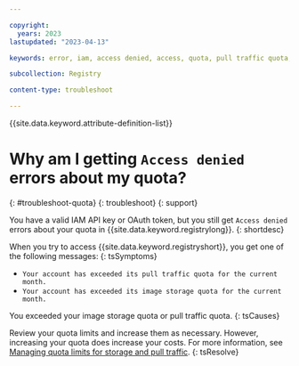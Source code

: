 ```yaml
---

copyright:
  years: 2023
lastupdated: "2023-04-13"

keywords: error, iam, access denied, access, quota, pull traffic quota, image storage quota

subcollection: Registry

content-type: troubleshoot

---
```


{{site.data.keyword.attribute-definition-list}}

# Why am I getting `Access denied` errors about my quota?
{: #troubleshoot-quota}
{: troubleshoot}
{: support}

You have a valid IAM API key or OAuth token, but you still get `Access denied` errors about your quota in {{site.data.keyword.registrylong}}.
{: shortdesc}

When you try to access {{site.data.keyword.registryshort}}, you get one of the following messages:
{: tsSymptoms}

- `Your account has exceeded its pull traffic quota for the current month.`
- `Your account has exceeded its image storage quota for the current month.`

You exceeded your image storage quota or pull traffic quota.
{: tsCauses}

Review your quota limits and increase them as necessary. However, increasing your quota does increase your costs. For more information, see [Managing quota limits for storage and pull traffic](/docs/Registry?topic=Registry-registry_quota#registry_quota_get).
{: tsResolve}
